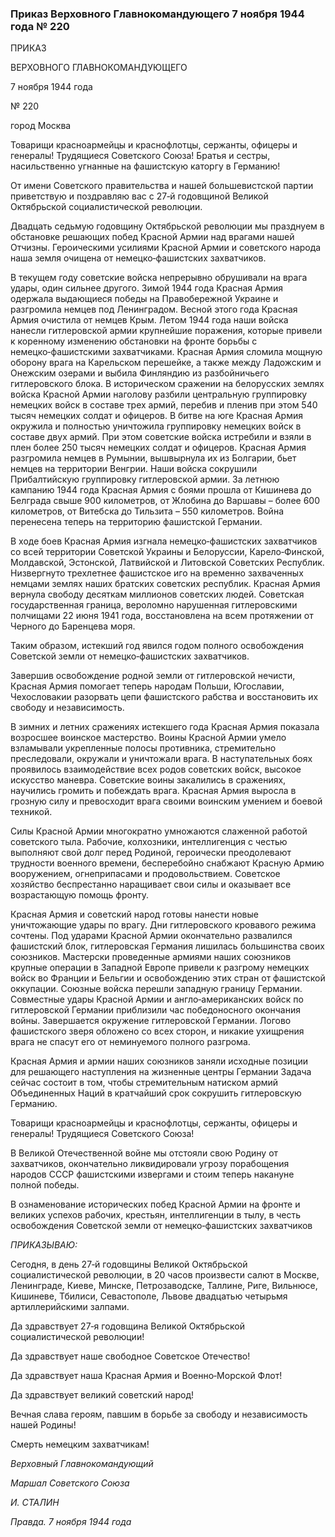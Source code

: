 ### Приказ Верховного Главнокомандующего 7 ноября 1944 года № 220

ПРИКАЗ

ВЕРХОВНОГО ГЛАВНОКОМАНДУЮЩЕГО

7 ноября 1944 года

№ 220

город Москва

Товарищи красноармейцы и краснофлотцы, сержанты, офицеры и генералы! Трудящиеся Советского Союза! Братья и сестры, насильственно угнанные на фашистскую каторгу в Германию!

От имени Советского правительства и нашей большевистской партии приветствую и поздравляю вас с 27‑й годовщиной Великой Октябрьской социалистической революции.

Двадцать седьмую годовщину Октябрьской революции мы празднуем в обстановке решающих побед Красной Армии над врагами нашей Отчизны. Героическими усилиями Красной Армии и советского народа наша земля очищена от немецко‑фашистских захватчиков.

В текущем году советские войска непрерывно обрушивали на врага удары, один сильнее другого. Зимой 1944 года Красная Армия одержала выдающиеся победы на Правобережной Украине и разгромила немцев под Ленинградом. Весной этого года Красная Армия очистила от немцев Крым. Летом 1944 года наши войска нанесли гитлеровской армии крупнейшие поражения, которые привели к коренному изменению обстановки на фронте борьбы с немецко‑фашистскими захватчиками. Красная Армия сломила мощную оборону врага на Карельском перешейке, а также между Ладожским и Онежским озерами и выбила Финляндию из разбойничьего гитлеровского блока. В историческом сражении на белорусских землях войска Красной Армии наголову разбили центральную группировку немецких войск в составе трех армий, перебив и пленив при этом 540 тысяч немецких солдат и офицеров. В битве на юге Красная Армия окружила и полностью уничтожила группировку немецких войск в составе двух армий. При этом советские войска истребили и взяли в плен более 250 тысяч немецких солдат и офицеров. Красная Армия разгромила немцев в Румынии, вышвырнула их из Болгарии, бьет немцев на территории Венгрии. Наши войска сокрушили Прибалтийскую группировку гитлеровской армии. За летнюю кампанию 1944 года Красная Армия с боями прошла от Кишинева до Белграда свыше 900 километров, от Жлобина до Варшавы – более 600 километров, от Витебска до Тильзита – 550 километров. Война перенесена теперь на территорию фашистской Германии.

В ходе боев Красная Армия изгнала немецко‑фашистских захватчиков со всей территории Советской Украины и Белоруссии, Карело‑Финской, Молдавской, Эстонской, Латвийской и Литовской Советских Республик. Низвергнуто трехлетнее фашистское иго на временно захваченных немцами землях наших братских советских республик. Красная Армия вернула свободу десяткам миллионов советских людей. Советская государственная граница, вероломно нарушенная гитлеровскими полчищами 22 июня 1941 года, восстановлена на всем протяжении от Черного до Баренцева моря.

Таким образом, истекший год явился годом полного освобождения Советской земли от немецко‑фашистских захватчиков.

Завершив освобождение родной земли от гитлеровской нечисти, Красная Армия помогает теперь народам Польши, Югославии, Чехословакии разорвать цепи фашистского рабства и восстановить их свободу и независимость.

В зимних и летних сражениях истекшего года Красная Армия показала возросшее воинское мастерство. Воины Красной Армии умело взламывали укрепленные полосы противника, стремительно преследовали, окружали и уничтожали врага. В наступательных боях проявилось взаимодействие всех родов советских войск, высокое искусство маневра. Советские воины закалились в сражениях, научились громить и побеждать врага. Красная Армия выросла в грозную силу и превосходит врага своими воинским умением и боевой техникой.

Силы Красной Армии многократно умножаются слаженной работой советского тыла. Рабочие, колхозники, интеллигенция с честью выполняют свой долг перед Родиной, героически преодолевают трудности военного времени, бесперебойно снабжают Красную Армию вооружением, огнеприпасами и продовольствием. Советское хозяйство беспрестанно наращивает свои силы и оказывает все возрастающую помощь фронту.

Красная Армия и советский народ готовы нанести новые уничтожающие удары по врагу. Дни гитлеровского кровавого режима сочтены. Под ударами Красной Армии окончательно развалился фашистский блок, гитлеровская Германия лишилась большинства своих союзников. Мастерски проведенные армиями наших союзников крупные операции в Западной Европе привели к разгрому немецких войск во Франции и Бельгии и освобождению этих стран от фашистской оккупации. Союзные войска перешли западную границу Германии. Совместные удары Красной Армии и англо‑американских войск по гитлеровской Германии приблизили час победоносного окончания войны. Завершается окружение гитлеровской Германии. Логово фашистского зверя обложено со всех сторон, и никакие ухищрения врага не спасут его от неминуемого полного разгрома.

Красная Армия и армии наших союзников заняли исходные позиции для решающего наступления на жизненные центры Германии Задача сейчас состоит в том, чтобы стремительным натиском армий Объединенных Наций в кратчайший срок сокрушить гитлеровскую Германию.

Товарищи красноармейцы и краснофлотцы, сержанты, офицеры и генералы! Трудящиеся Советского Союза!

В Великой Отечественной войне мы отстояли свою Родину от захватчиков, окончательно ликвидировали угрозу порабощения народов СССР фашистскими извергами и стоим теперь накануне полной победы.

В ознаменование исторических побед Красной Армии на фронте и великих успехов рабочих, крестьян, интеллигенции в тылу, в честь освобождения Советской земли от немецко‑фашистских захватчиков

_ПРИКАЗЫВАЮ:_

Сегодня, в день 27‑й годовщины Великой Октябрьской социалистической революции, в 20 часов произвести салют в Москве, Ленинграде, Киеве, Минске, Петрозаводске, Таллине, Риге, Вильнюсе, Кишиневе, Тбилиси, Севастополе, Львове двадцатью четырьмя артиллерийскими залпами.

Да здравствует 27‑я годовщина Великой Октябрьской социалистической революции!

Да здравствует наше свободное Советское Отечество!

Да здравствует наша Красная Армия и Военно‑Морской Флот!

Да здравствует великий советский народ!

Вечная слава героям, павшим в борьбе за свободу и независимость нашей Родины!

Смерть немецким захватчикам!

_Верховный Главнокомандующий_

_Маршал Советского Союза_

_И. СТАЛИН_

_Правда. 7 ноября 1944 года_